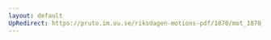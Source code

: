 ```yaml
---
layout: default
UpRedirect: https://pruto.im.uu.se/riksdagen-motions-pdf/1870/mot_1870__ak__254/mot_1870__ak__254-006.pdf
---
```

